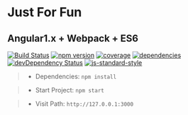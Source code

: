# Just For Fun

## Angular1.x + Webpack + ES6

[![Build Status](https://img.shields.io/travis/Dale-/just-for-fun.svg?style=flat-square)](https://travis-ci.org/Dale-/just-for-fun)
[![npm version](https://img.shields.io/npm/v/just-for-fun.svg?style=flat-square)](https://www.npmjs.com/package/just-for-fun)
[![coverage](https://img.shields.io/codecov/c/github/Dale-/just-for-fun.svg?style=flat-square)](https://codecov.io/gh/Dale-/just-for-fun)
[![dependencies](https://david-dm.org/Dale-/just-for-fun.svg)](https://david-dm.org/Dale-/just-for-fun)
[![devDependency Status](https://david-dm.org/Dale-/just-for-fun/dev-status.svg)](https://david-dm.org/Dale-/just-for-fun#info=devDependencies)
[![js-standard-style](https://img.shields.io/badge/code%20style-standard-brightgreen.svg)](http://standardjs.com/)

> *  Dependencies: `npm install`

> *  Start Project: `npm start`

> *  Visit Path: `http://127.0.0.1:3000`
